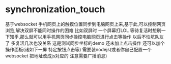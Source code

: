 # synchronization_touch
基于websocket 手机网页上的触摸位置同步到电脑网页上来,基于此,可以控制网页浏览,解决双屏不能同时操作的困难
比如双屏时 一个屏幕打LOL 等待复活时想刷一下知乎,那么就可以用手机网页同步操控电脑网页进行点击等操作
以后不怕坑队友了 多复活几次也没关系
这是测试同步坐标的demo 还未加上点击操作 还可以加个操作面板(诸如下一屏 特定按钮点击等) 需要装nodejs(或者你自己配置一个websocket 把地址改成js对应的 注意需要广播消息)
